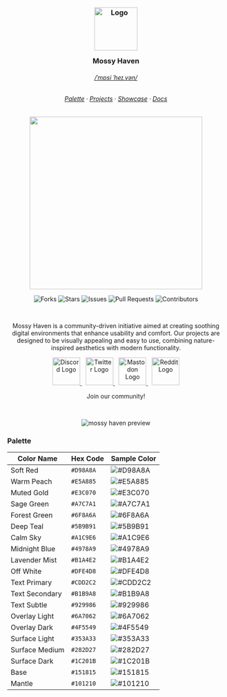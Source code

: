 
<h3 align="center">
	<img src="https://via.placeholder.com/100" width="100" alt="Logo"/><br/>
	<img src="https://via.placeholder.com/30x0" height="30" width="0px"/>
	Mossy Haven
	<img src="https://via.placeholder.com/30x0" height="30" width="0px"/>
</h3>

<h6 align="center">
  <a href="https://example.com/pronunciation.mp3">/ˈmɒsi ˈheɪ.vən/</a>
</h6>

<h6 align="center">
  <a href="#-palette">Palette</a>
  ·
  <a href="#-projects">Projects</a>
  ·
  <a href="#-showcase">Showcase</a>
  ·
  <a href="#-docs">Docs</a>
</h6>

<p align="center">
  <img src="https://via.placeholder.com/400x100/DFE4D8/CDD2C2?text=Palette+Demo" width="400" />
</p>

<p align="center">
  <img src="https://img.shields.io/github/forks/MossyHaven/MossyHaven?style=flat-square&color=A8CBAA&label=forks" alt="Forks"  >
  <img src="https://img.shields.io/github/stars/MossyHaven/MossyHaven?style=flat-square&color=D98A8A&label=stars" alt="Stars"  >
  <img src="https://img.shields.io/github/issues/MossyHaven/MossyHaven?style=flat-square&color=E5A885&label=issues" alt="Issues"  >
  <img src="https://img.shields.io/github/issues-pr/MossyHaven/MossyHaven?style=flat-square&color=4C9B9C&label=pull%20requests" alt="Pull Requests"  >
  <img src="https://img.shields.io/github/contributors/MossyHaven/MossyHaven?style=flat-square&color=5A7F5A&label=contributors" alt="Contributors"  >
</p>


&nbsp;

<p align="center">
  Mossy Haven is a community-driven initiative aimed at creating soothing digital environments that enhance usability and comfort. Our projects are designed to be visually appealing and easy to use, combining nature-inspired aesthetics with modern functionality.
</p>

<p align="center">
  <a href="https://discord.com/invite/your-discord-link">
    <img src="https://via.placeholder.com/64/CDD2C2/151815?text=D" width="64" height="64" alt="Discord Logo"/>
  </a>
  <img src="https://via.placeholder.com/5x1" height="1" width="5"/>
  <a href="https://twitter.com/mossyhaven">
    <img src="https://via.placeholder.com/64/CDD2C2/151815?text=T" width="64" height="64" alt="Twitter Logo"/>
  </a>
  <img src="https://via.placeholder.com/5x1" height="1" width="5"/>
  <a href="https://mastodon.social/@mossyhaven">
    <img src="https://via.placeholder.com/64/CDD2C2/151815?text=M" width="64" height="64" alt="Mastodon Logo"/>
  </a>
  <img src="https://via.placeholder.com/5x1" height="1" width="5"/>
  <a href="https://reddit.com/r/mossyhaven">
    <img src="https://via.placeholder.com/64/CDD2C2/151815?text=R" width="64" height="64" alt="Reddit Logo"/>
  </a>
</p>

<p align="center">
Join our community!
</p>

&nbsp;

<p align="center">
  <img src="https://via.placeholder.com/800x400/CDD2C2/FFFFFF?text=Mossy+Haven+Preview" alt="mossy haven preview"/>
</p>

### Palette

| Color Name        | Hex Code  | Sample Color |
|-------------------|-----------|--------------|
| Soft Red          | `#D98A8A` | ![#D98A8A](https://via.placeholder.com/20/D98A8A/CDD2C2?text=+) |
| Warm Peach        | `#E5A885` | ![#E5A885](https://via.placeholder.com/20/E5A885/CDD2C2?text=+) |
| Muted Gold        | `#E3C070` | ![#E3C070](https://via.placeholder.com/20/E3C070/CDD2C2?text=+) |
| Sage Green        | `#A7C7A1` | ![#A7C7A1](https://via.placeholder.com/20/A7C7A1/CDD2C2?text=+) |
| Forest Green      | `#6F8A6A` | ![#6F8A6A](https://via.placeholder.com/20/6F8A6A/CDD2C2?text=+) |
| Deep Teal         | `#5B9B91` | ![#5B9B91](https://via.placeholder.com/20/5B9B91/CDD2C2?text=+) |
| Calm Sky          | `#A1C9E6` | ![#A1C9E6](https://via.placeholder.com/20/A1C9E6/CDD2C2?text=+) |
| Midnight Blue     | `#4978A9` | ![#4978A9](https://via.placeholder.com/20/4978A9/CDD2C2?text=+) |
| Lavender Mist     | `#B1A4E2` | ![#B1A4E2](https://via.placeholder.com/20/B1A4E2/CDD2C2?text=+) |
| Off White         | `#DFE4D8` | ![#DFE4D8](https://via.placeholder.com/20/DFE4D8/CDD2C2?text=+) |
| Text Primary      | `#CDD2C2` | ![#CDD2C2](https://via.placeholder.com/20/CDD2C2/CDD2C2?text=+) |
| Text Secondary    | `#B1B9A8` | ![#B1B9A8](https://via.placeholder.com/20/B1B9A8/CDD2C2?text=+) |
| Text Subtle       | `#929986` | ![#929986](https://via.placeholder.com/20/929986/CDD2C2?text=+) |
| Overlay Light     | `#6A7062` | ![#6A7062](https://via.placeholder.com/20/6A7062/CDD2C2?text=+) |
| Overlay Dark      | `#4F5549` | ![#4F5549](https://via.placeholder.com/20/4F5549/CDD2C2?text=+) |
| Surface Light     | `#353A33` | ![#353A33](https://via.placeholder.com/20/353A33/CDD2C2?text=+) |
| Surface Medium    | `#282D27` | ![#282D27](https://via.placeholder.com/20/282D27/CDD2C2?text=+) |
| Surface Dark      | `#1C201B` | ![#1C201B](https://via.placeholder.com/20/1C201B/CDD2C2?text=+) |
| Base              | `#151815` | ![#151815](https://via.placeholder.com/20/151815/CDD2C2?text=+) |
| Mantle            | `#101210` | ![#101210](https://via.placeholder.com/20/101210/CDD2C2?text=+) |


